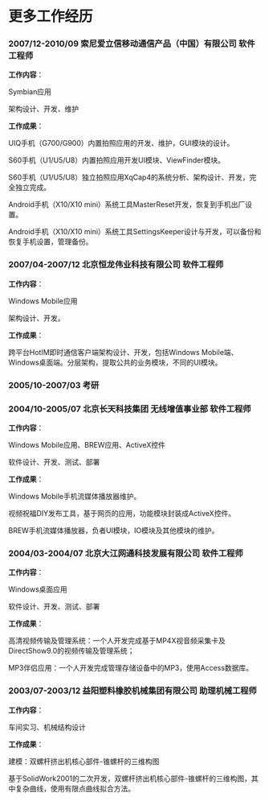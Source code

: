 # 更多工作经历

### 2007/12-2010/09 索尼爱立信移动通信产品（中国）有限公司 软件工程师

**工作内容**：

Symbian应用

架构设计、开发、维护

**工作成果**：

UIQ手机（G700/G900）内置拍照应用的开发、维护，GUI模块的设计。

S60手机（U1/U5/U8）内置拍照应用开发UI模块、ViewFinder模块。

S60手机（U1/U5/U8）独立拍照应用XqCap4的系统分析、架构设计、开发，完全独立完成。

Android手机（X10/X10 mini）系统工具MasterReset开发，恢复到手机出厂设置。

Android手机（X10/X10 mini）系统工具SettingsKeeper设计与开发，可以备份和恢复手机设置，管理备份。

### 2007/04-2007/12 北京恒龙伟业科技有限公司 软件工程师

**工作内容**：

Windows Mobile应用

架构设计、开发。

**工作成果**：

跨平台HotIM即时通信客户端架构设计、开发，包括Windows Mobile端、Windows桌面端。分层架构，提取公共的业务模块，不同的UI模块。

### 2005/10-2007/03 考研

### 2004/10-2005/07 北京长天科技集团 无线增值事业部 软件工程师

**工作内容**：

Windows Mobile应用、BREW应用、ActiveX控件

软件设计、开发、测试、部署

**工作成果**：

Windows Mobile手机流媒体播放器维护。

视频祝福DIY发布工具，基于网页的应用，功能模块封装成ActiveX控件。

BREW手机流媒体播放器，负者UI模块，IO模块及其他模块的维护。

### 2004/03-2004/07 北京大江网通科技发展有限公司 软件工程师

**工作内容**：

Windows桌面应用

软件设计、开发、测试、部署

**工作成果**：

高清视频传输及管理系统：一个人开发完成基于MP4X视音频采集卡及DirectShow9.0的视频传输及管理系统；

MP3伴侣应用：一个人开发完成管理存储设备中的MP3，使用Access数据库。

### 2003/07-2003/12 益阳塑料橡胶机械集团有限公司 助理机械工程师

**工作内容**：

车间实习、机械结构设计

**工作成果**：

建模：双螺杆挤出机核心部件-锥螺杆的三维构图

基于SolidWork2001的二次开发，双螺杆挤出机核心部件-锥螺杆的三维构图，其中复杂曲线，使用有限点曲线拟合方法。